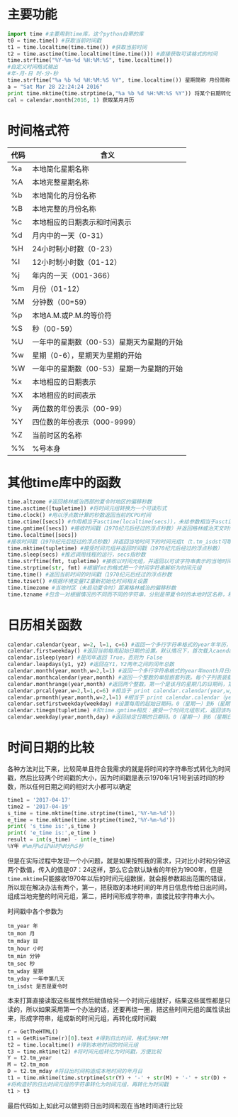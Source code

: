 
# 主要功能
```python
import time #主要用到time库，这个python自带的库
t0 = time.time() #获取当前时间戳
t1 = time.localtime(time.time()) #获取当前时间
t2 = time.asctime(time.localtime(time.time())) #直接获取可读格式的时间
time.strftime("%Y-%m-%d %H:%M:%S", time.localtime())
#自定义时间格式输出
#年-月-日 时-分-秒
time.strftime("%a %b %d %H:%M:%S %Y", time.localtime()) 星期简称 月份简称 日 时:分:秒 年
a = "Sat Mar 28 22:24:24 2016"
print time.mktime(time.strptime(a,"%a %b %d %H:%M:%S %Y")) 将某个日期转化为时间戳
cal = calendar.month(2016, 1) 获取某月月历
```

# 时间格式符
代码 | 含义
---- | -----
%a | 本地简化星期名称
%A | 本地完整星期名称
%b  | 本地简化的月份名称
%B  | 本地完整的月份名称
%c  | 本地相应的日期表示和时间表示
%d |  月内中的一天（0-31）
%H |  24小时制小时数（0-23）
%I |  12小时制小时数（01-12）
%j  | 年内的一天（001-366）
%m  | 月份（01-12）
%M  | 分钟数（00=59）
%p  | 本地A.M.或P.M.的等价符
%S  | 秒（00-59）
%U  | 一年中的星期数（00-53）星期天为星期的开始
%w |  星期（0-6），星期天为星期的开始
%W |  一年中的星期数（00-53）星期一为星期的开始
%x  | 本地相应的日期表示
%X |  本地相应的时间表示
%y  | 两位数的年份表示（00-99）
%Y |  四位数的年份表示（000-9999）
%Z  | 当前时区的名称
%% |  %号本身

# 其他time库中的函数

```python
time.altzome #返回格林威治西部的夏令时地区的偏移秒数
time.asctime([tupletime]) #将时间元组转换为一个可读形式
time.clock() #用以浮点数计算的秒数返回当前的CPU时间
time.ctime([secs]) #作用相当于asctime(localtime(secs))，未给参数相当于asctime()
time.gmtime([secs]) #接收时间戳（1970纪元后经过的浮点秒数）并返回格林威治天文时间下的时间元组t
time.localtime([secs])
#接收时间戳（1970纪元后经过的浮点秒数）并返回当地时间下的时间元组t（t.tm_isdst可取0或1，取决于当地当时是不是夏令时）
time.mktime(tupletime) #接受时间元组并返回时间戳（1970纪元后经过的浮点秒数）
time.sleep(secs) #推迟调用线程的运行，secs指秒数
time.strftime(fmt, tupletime) #接收以时间元组，并返回以可读字符串表示的当地时间，格式由fmt决定
time.strptime(str, fmt) #根据fmt的格式把一个时间字符串解析为时间元组
time.time() #返回当前时间的时间戳（1970纪元后经过的浮点秒数
time.tzset() #根据环境变量TZ重新初始化时间相关设置
time.timezome #当地时区（未启动夏令时）距离格林威治的偏移秒数
time.tzname #包含一对根据情况的不同而不同的字符串，分别是带夏令时的本地时区名称，和不带的
```

# 日历相关函数

```python
calendar.calendar(year, w=2, l=1, c=6) #返回一个多行字符串格式的year年年历，3个月一行，间隔距离为c。 每日宽度间隔为w字符。每行长度为21* W+18+2* C。l是每星期行数
calendar.firstweekday() #返回当前每周起始日期的设置。默认情况下，首次载入caendar模块时返回0，即星期一
calendar.isleep(year) #是闰年返回 True，否则为 False
calendar.leapdays(y1, y2) #返回在Y1，Y2两年之间的闰年总数
calendar.month(year,month,w=2,l=1) #返回一个多行字符串格式的year年month月日历，两行标题，一周一行。每日宽度间隔为w字符。每行的长度为7* w+6。l是每星期的行数
calendar.monthcalendar(year,month) #返回一个整数的单层嵌套列表。每个子列表装载代表一个星期的整数。Year年month月外的日期都设为0;范围内的日子都由该月第几日表示，从1开始
calendar.monthrange(year,month) #返回两个整数。第一个是该月的星期几的日期码，第二个是该月的日期码。日从0（星期一）到6（星期日）;月从1到12
calendar.prcal(year,w=2,l=1,c=6) #相当于 print calendar.calendar(year,w,l,c)
calendar.prmonth(year,month,w=2,l=1) #相当于 print calendar.calendar（year，w，l，c） 
calendar.setfirstweekday(weekday) #设置每周的起始日期码。0（星期一）到6（星期日）
calendar.timegm(tupletime) #和time.gmtime相反：接受一个时间元组形式，返回该时刻的时间戳（1970纪元后经过的浮点秒数）
calendar.weekday(year,month,day) #返回给定日期的日期码。0（星期一）到6（星期日）。月份为 1（一月） 到 12（12月）
```

# 时间日期的比较
各种方法对比下来，比较简单且符合我需求的就是将时间的字符串形式转化为时间戳，然后比较两个时间戳的大小，因为时间戳是表示1970年1月1号到该时间的秒数，所以任何日期之间的相对大小都可以确定

```python
time1 = '2017-04-17'
time2 = '2017-04-19'
s_time = time.mktime(time.strptime(time1,'%Y-%m-%d'))
e_time = time.mktime(time.strptime(time2,'%Y-%m-%d'))
print( 's_time is:',s_time )
print( 'e_time is:',e_time )
result = int(s_time) - int(e_time)
%Y年 #%m月%d日%H时%M分%S秒
```
但是在实际过程中发现一个小问题，就是如果按照我的需求，只对比小时和分钟这两个数值，传入的值是07：24这样，那么它会默认缺省的年份为1900年，但是`time.mktime`只能接收1970年以后的时间元组数据，就会报参数超出范围的错误，所以现在解决办法有两个，第一，把获取的本地时间的年月日信息传给日出时间，组成当地完整的时间元组，第二，把时间形成字符串，直接比较字符串大小。

时间戳中各个参数为
```
tm_year 年
tm_mon 月
tm_mday 日
tm_hour 小时
tm_min 分钟
tm_sec 秒
tm_wday 星期
tm_yday 一年中第几天
tm_isdst 是否是夏令时
```
本来打算直接读取这些属性然后赋值给另一个时间元组就好，结果这些属性都是只读的，所以如果采用第一个办法的话，还要再绕一圈，把这些时间元组的属性读出来，形成字符串，组成新的时间元组，再转化成时间戳
```python
r = GetTheHTML()
t1 = GetRiseTime(r)[0].text #得到日出时间，格式为HH:MM
t2 = time.localtime() #得到本地时间的时间元组
t3 = time.mktime(t2) #将时间元组转化为时间戳，方便比较
Y = t2.tm_year
M = t2.tm_mon
D = t2.tm_mday #将日出时间构造成本地时间的年月日
t1 = time.mktime(time.strptime(str(Y) + '-' + str(M) + '-' + str(D) + ' ' + t1,'%Y-%m-%d %H:%M')) 
#将构造好的日出时间元组的字符串转化为时间元组，再转化为时间戳
t1 > t3
```
最后代码如上,如此可以做到将日出时间和现在当地时间进行比较